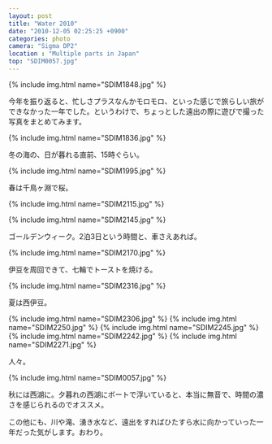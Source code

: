 ```yaml
---
layout: post
title: "Water 2010"
date: "2010-12-05 02:25:25 +0900"
categories: photo
camera: "Sigma DP2"
location : "Multiple parts in Japan"
top: "SDIM0057.jpg"
---
```



{% include img.html name="SDIM1848.jpg" %}

今年を振り返ると、忙しさプラスなんかモロモロ、といった感じで旅らしい旅ができなかった一年でした。というわけで、ちょっとした遠出の際に遊びで撮った写真をまとめてみます。

{% include img.html name="SDIM1836.jpg" %}

冬の海の、日が暮れる直前、15時ぐらい。

{% include img.html name="SDIM1995.jpg" %}

春は千鳥ヶ淵で桜。

{% include img.html name="SDIM2115.jpg" %}

{% include img.html name="SDIM2145.jpg" %}

ゴールデンウィーク。2泊3日という時間と、車さえあれば。

{% include img.html name="SDIM2170.jpg" %}

伊豆を周回できて、七輪でトーストを焼ける。


{% include img.html name="SDIM2316.jpg" %}

夏は西伊豆。

{% include img.html name="SDIM2306.jpg" %}
{% include img.html name="SDIM2250.jpg" %}
{% include img.html name="SDIM2245.jpg" %}
{% include img.html name="SDIM2242.jpg" %}
{% include img.html name="SDIM2271.jpg" %}

人々。

{% include img.html name="SDIM0057.jpg" %}

秋には西湖に。夕暮れの西湖にボートで浮いていると、本当に無音で、時間の濃さを感じられるのでオススメ。

この他にも、川や滝、湧き水など、遠出をすればひたすら水に向かっていった一年だった気がします。おわり。

